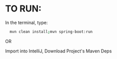 # TO RUN:
In the terminal, type:


```sh
  mvn clean install;mvn spring-boot:run
```


OR

Import into IntelliJ, Download Project's Maven Deps
